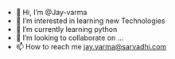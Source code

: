 - 👋 Hi, I’m @Jay-varma
- 👀 I’m interested in learning new Technologies
- 🌱 I’m currently learning python
- 💞️ I’m looking to collaborate on ...
- 📫 How to reach me jay.varma@sarvadhi.com

<!---
Jay-varma/Jay-varma is a ✨ special ✨ repository because its `README.md` (this file) appears on your GitHub profile.
You can click the Preview link to take a look at your changes.
--->
